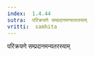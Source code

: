 ```yaml
---
index:  1.4.44
sutra:  परिक्रयणे सम्प्रदानमन्यतरस्याम्
vritti:  samhita 
---
```


परिक्रयणे सम्प्रदानमन्यतरस्याम्


